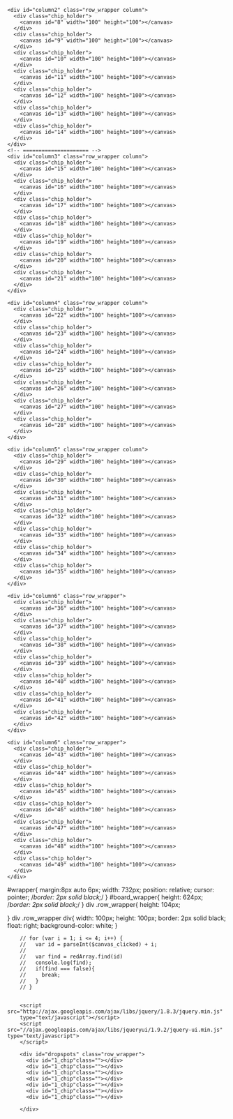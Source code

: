 <div id="wrapper">
  <div id="board_wrapper">
    <div id="column1" class="row_wrapper column">
      <div class="chip_holder">
        <canvas id="1" width="100" height="100"></canvas>
      </div>
      <div class="chip_holder">
        <canvas id="2" width="100" height="100"></canvas>
      </div>
      <div class="chip_holder">
        <canvas id="3" width="100" height="100"></canvas>
      </div>
      <div class="chip_holder">
        <canvas id="4" width="100" height="100"></canvas>
      </div>
      <div class="chip_holder">
        <canvas id="5" width="100" height="100"></canvas>
      </div>
      <div class="chip_holder">
        <canvas id="6" width="100" height="100"></canvas>
      </div>
      <div class="chip_holder">
        <canvas id="7" width="100" height="100"></canvas>
      </div>
    </div>
    <!--=======================================================  -->


    <div id="column2" class="row_wrapper column">
      <div class="chip_holder">
        <canvas id="8" width="100" height="100"></canvas>
      </div>
      <div class="chip_holder">
        <canvas id="9" width="100" height="100"></canvas>
      </div>
      <div class="chip_holder">
        <canvas id="10" width="100" height="100"></canvas>
      </div>
      <div class="chip_holder">
        <canvas id="11" width="100" height="100"></canvas>
      </div>
      <div class="chip_holder">
        <canvas id="12" width="100" height="100"></canvas>
      </div>
      <div class="chip_holder">
        <canvas id="13" width="100" height="100"></canvas>
      </div>
      <div class="chip_holder">
        <canvas id="14" width="100" height="100"></canvas>
      </div>
    </div>
    <!-- ===================== -->
    <div id="column3" class="row_wrapper column">
      <div class="chip_holder">
        <canvas id="15" width="100" height="100"></canvas>
      </div>
      <div class="chip_holder">
        <canvas id="16" width="100" height="100"></canvas>
      </div>
      <div class="chip_holder">
        <canvas id="17" width="100" height="100"></canvas>
      </div>
      <div class="chip_holder">
        <canvas id="18" width="100" height="100"></canvas>
      </div>
      <div class="chip_holder">
        <canvas id="19" width="100" height="100"></canvas>
      </div>
      <div class="chip_holder">
        <canvas id="20" width="100" height="100"></canvas>
      </div>
      <div class="chip_holder">
        <canvas id="21" width="100" height="100"></canvas>
      </div>
    </div>
<!--================================  -->
    <div id="column4" class="row_wrapper column">
      <div class="chip_holder">
        <canvas id="22" width="100" height="100"></canvas>
      </div>
      <div class="chip_holder">
        <canvas id="23" width="100" height="100"></canvas>
      </div>
      <div class="chip_holder">
        <canvas id="24" width="100" height="100"></canvas>
      </div>
      <div class="chip_holder">
        <canvas id="25" width="100" height="100"></canvas>
      </div>
      <div class="chip_holder">
        <canvas id="26" width="100" height="100"></canvas>
      </div>
      <div class="chip_holder">
        <canvas id="27" width="100" height="100"></canvas>
      </div>
      <div class="chip_holder">
        <canvas id="28" width="100" height="100"></canvas>
      </div>
    </div>
<!--================================  -->
    <div id="column5" class="row_wrapper column">
      <div class="chip_holder">
        <canvas id="29" width="100" height="100"></canvas>
      </div>
      <div class="chip_holder">
        <canvas id="30" width="100" height="100"></canvas>
      </div>
      <div class="chip_holder">
        <canvas id="31" width="100" height="100"></canvas>
      </div>
      <div class="chip_holder">
        <canvas id="32" width="100" height="100"></canvas>
      </div>
      <div class="chip_holder">
        <canvas id="33" width="100" height="100"></canvas>
      </div>
      <div class="chip_holder">
        <canvas id="34" width="100" height="100"></canvas>
      </div>
      <div class="chip_holder">
        <canvas id="35" width="100" height="100"></canvas>
      </div>
    </div>
<!--==============================  -->
    <div id="column6" class="row_wrapper">
      <div class="chip_holder">
        <canvas id="36" width="100" height="100"></canvas>
      </div>
      <div class="chip_holder">
        <canvas id="37" width="100" height="100"></canvas>
      </div>
      <div class="chip_holder">
        <canvas id="38" width="100" height="100"></canvas>
      </div>
      <div class="chip_holder">
        <canvas id="39" width="100" height="100"></canvas>
      </div>
      <div class="chip_holder">
        <canvas id="40" width="100" height="100"></canvas>
      </div>
      <div class="chip_holder">
        <canvas id="41" width="100" height="100"></canvas>
      </div>
      <div class="chip_holder">
        <canvas id="42" width="100" height="100"></canvas>
      </div>
    </div>
<!-- ============================ -->
    <div id="column6" class="row_wrapper">
      <div class="chip_holder">
        <canvas id="43" width="100" height="100"></canvas>
      </div>
      <div class="chip_holder">
        <canvas id="44" width="100" height="100"></canvas>
      </div>
      <div class="chip_holder">
        <canvas id="45" width="100" height="100"></canvas>
      </div>
      <div class="chip_holder">
        <canvas id="46" width="100" height="100"></canvas>
      </div>
      <div class="chip_holder">
        <canvas id="47" width="100" height="100"></canvas>
      </div>
      <div class="chip_holder">
        <canvas id="48" width="100" height="100"></canvas>
      </div>
      <div class="chip_holder">
        <canvas id="49" width="100" height="100"></canvas>
      </div>
    </div>
  </div>

</div>




#wrapper{
  margin:8px auto 6px;
  width: 732px;
  position: relative;
  cursor: pointer;
  /*border: 2px solid black;*/
}
#board_wrapper{
  height: 624px;
  /*border: 2px solid black;*/
}
div .row_wrapper{
  height: 104px;

}
div .row_wrapper div{
  width: 100px;
  height: 100px;
  border: 2px solid black;
  float: right;
  background-color: white;
}




        // for (var i = 1; i <= 4; i++) {
        //   var id = parseInt($canvas_clicked) + i;
        //
        //   var find = redArray.find(id)
        //   console.log(find);
        //   if(find === false){
        //     break;
        //   }
        // }


        <script src="http://ajax.googleapis.com/ajax/libs/jquery/1.8.3/jquery.min.js"
        type="text/javascript"></script>
        <script src="//ajax.googleapis.com/ajax/libs/jqueryui/1.9.2/jquery-ui.min.js" type="text/javascript">
        </script>

        <div id="dropspots" class="row_wrapper">
          <div id="1_chip"class=""></div>
          <div id="1_chip"class=""></div>
          <div id="1_chip"class=""></div>
          <div id="1_chip"class=""></div>
          <div id="1_chip"class=""></div>
          <div id="1_chip"class=""></div>
          <div id="1_chip"class=""></div>

        </div>
